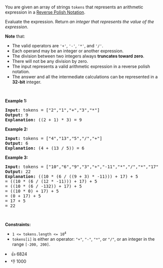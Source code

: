 <p>You are given an array of strings <code>tokens</code> that represents an arithmetic expression in a <a href="http://en.wikipedia.org/wiki/Reverse_Polish_notation" target="_blank">Reverse Polish Notation</a>.</p>

<p>Evaluate the expression. Return <em>an integer that represents the value of the expression</em>.</p>

<p><strong>Note</strong> that:</p>

<ul> 
 <li>The valid operators are <code>'+'</code>, <code>'-'</code>, <code>'*'</code>, and <code>'/'</code>.</li> 
 <li>Each operand may be an integer or another expression.</li> 
 <li>The division between two integers always <strong>truncates toward zero</strong>.</li> 
 <li>There will not be any division by zero.</li> 
 <li>The input represents a valid arithmetic expression in a reverse polish notation.</li> 
 <li>The answer and all the intermediate calculations can be represented in a <strong>32-bit</strong> integer.</li> 
</ul>

<p>&nbsp;</p> 
<p><strong class="example">Example 1:</strong></p>

<pre>
<strong>Input:</strong> tokens = ["2","1","+","3","*"]
<strong>Output:</strong> 9
<strong>Explanation:</strong> ((2 + 1) * 3) = 9
</pre>

<p><strong class="example">Example 2:</strong></p>

<pre>
<strong>Input:</strong> tokens = ["4","13","5","/","+"]
<strong>Output:</strong> 6
<strong>Explanation:</strong> (4 + (13 / 5)) = 6
</pre>

<p><strong class="example">Example 3:</strong></p>

<pre>
<strong>Input:</strong> tokens = ["10","6","9","3","+","-11","*","/","*","17","+","5","+"]
<strong>Output:</strong> 22
<strong>Explanation:</strong> ((10 * (6 / ((9 + 3) * -11))) + 17) + 5
= ((10 * (6 / (12 * -11))) + 17) + 5
= ((10 * (6 / -132)) + 17) + 5
= ((10 * 0) + 17) + 5
= (0 + 17) + 5
= 17 + 5
= 22
</pre>

<p>&nbsp;</p> 
<p><strong>Constraints:</strong></p>

<ul> 
 <li><code>1 &lt;= tokens.length &lt;= 10<sup>4</sup></code></li> 
 <li><code>tokens[i]</code> is either an operator: <code>"+"</code>, <code>"-"</code>, <code>"*"</code>, or <code>"/"</code>, or an integer in the range <code>[-200, 200]</code>.</li> 
</ul>

<div><li>👍 6824</li><li>👎 1000</li></div>